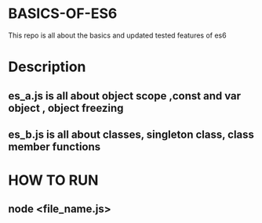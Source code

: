 # BASICS-OF-ES6
This repo is all about the basics and updated tested features of es6
# Description
## es_a.js is all about object scope ,const and var object , object freezing 
## es_b.js is all about classes, singleton class, class member functions

# HOW TO RUN
## node <file_name.js>

